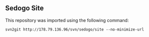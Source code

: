 ## Sedogo Site

This repository was imported using the following command:

    svn2git http://178.79.136.96/svn/sedogo/site --no-minimize-url

